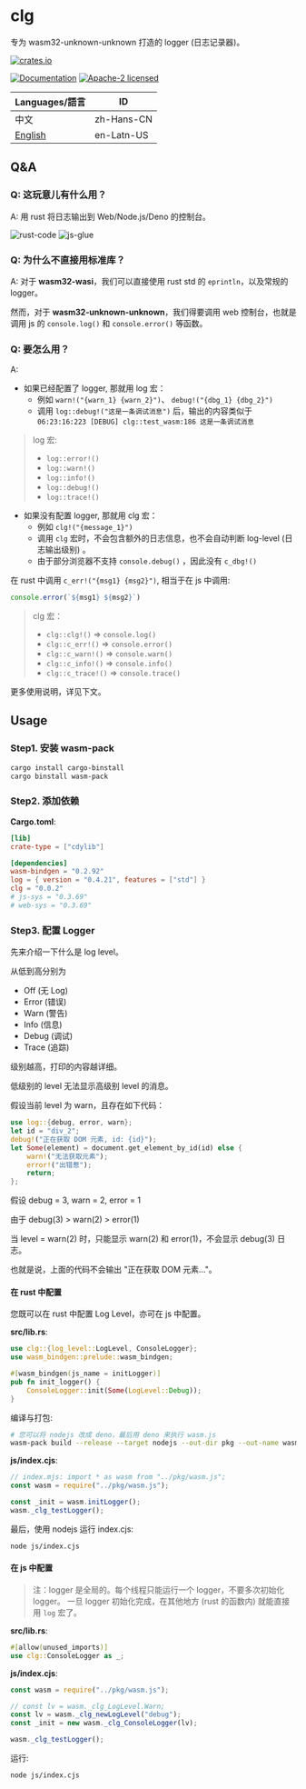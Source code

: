 # clg

专为 wasm32-unknown-unknown 打造的 logger (日志记录器)。

[![crates.io](<https://img.shields.io/crates/v/clg.svg?label=lib(clg)>)](https://crates.io/crates/clg)

[![Documentation](https://img.shields.io/docsrs/clg?label=docs.rs)](https://docs.rs/clg)    [![Apache-2 licensed](https://img.shields.io/crates/l/clg)](../License)

| Languages/語言         | ID         |
| ---------------------- | ---------- |
| 中文                   | zh-Hans-CN |
| [English](./Readme.md) | en-Latn-US |

## Q&A

### Q: 这玩意儿有什么用？

A: 用 rust 将日志输出到 Web/Node.js/Deno 的控制台。

![rust-code](https://github.com/2moe/clg/assets/25324935/49c23c65-e9de-4cb0-aa57-7a3e51076778)
![js-glue](https://github.com/2moe/clg/assets/25324935/7873a1cc-9764-48b6-861d-b8f9d03693d0)

### Q: 为什么不直接用标准库？

A: 对于 **wasm32-wasi**，我们可以直接使用 rust std 的 `eprintln`，以及常规的 logger。

然而，对于 **wasm32-unknown-unknown**，我们得要调用 web 控制台，也就是调用 js 的 `console.log()` 和 `console.error()` 等函数。

### Q: 要怎么用？

A:

- 如果已经配置了 logger, 那就用 log 宏：
  - 例如 `warn!("{warn_1} {warn_2}")`、 `debug!("{dbg_1} {dbg_2}")`
  - 调用 `log::debug!("这是一条调试消息")` 后，输出的内容类似于 `06:23:16:223 [DEBUG] clg::test_wasm:186 这是一条调试消息`

> log 宏:
>
> - `log::error!()`
> - `log::warn!()`
> - `log::info!()`
> - `log::debug!()`
> - `log::trace!()`

- 如果没有配置 logger, 那就用 clg 宏：
  - 例如 `clg!("{message_1}")`
  - 调用 `clg` 宏时，不会包含额外的日志信息，也不会自动判断 log-level (日志输出级别) 。
  - 由于部分浏览器不支持 `console.debug()` ，因此没有 `c_dbg!()`

在 rust 中调用 `c_err!("{msg1} {msg2}")`, 相当于在 js 中调用:

```js
console.error(`${msg1} ${msg2}`)
```

> clg 宏：
>
> - `clg::clg!()` => `console.log()`
> - `clg::c_err!()` => `console.error()`
> - `clg::c_warn!()` => `console.warn()`
> - `clg::c_info!()` => `console.info()`
> - `clg::c_trace!()` =>  `console.trace()`

更多使用说明，详见下文。

## Usage

### Step1. 安装 wasm-pack

```sh
cargo install cargo-binstall
cargo binstall wasm-pack
```

### Step2. 添加依赖

**Cargo.toml**:

```toml
[lib]
crate-type = ["cdylib"]

[dependencies]
wasm-bindgen = "0.2.92"
log = { version = "0.4.21", features = ["std"] }
clg = "0.0.2"
# js-sys = "0.3.69"
# web-sys = "0.3.69"
```

### Step3. 配置 Logger

先来介绍一下什么是 log level。

从低到高分别为

- Off    (无 Log)
- Error  (错误)
- Warn   (警告)
- Info   (信息)
- Debug  (调试)
- Trace  (追踪)

级别越高，打印的内容越详细。

低级别的 level 无法显示高级别 level 的消息。

假设当前 level 为 warn，且存在如下代码：

```rust
use log::{debug, error, warn};
let id = "div_2";
debug!("正在获取 DOM 元素, id: {id}");
let Some(element) = document.get_element_by_id(id) else {
    warn!("无法获取元素");
    error!("出错惹");
    return;
};
```

假设 debug = 3, warn = 2, error = 1

由于 debug(3) > warn(2) > error(1)

当 level = warn(2) 时，只能显示 warn(2) 和 error(1)，不会显示 debug(3) 日志。

也就是说，上面的代码不会输出 "正在获取 DOM 元素..."。

#### 在 rust 中配置

您既可以在 rust 中配置 Log Level，亦可在 js 中配置。

**src/lib.rs**:

```rust
use clg::{log_level::LogLevel, ConsoleLogger};
use wasm_bindgen::prelude::wasm_bindgen;

#[wasm_bindgen(js_name = initLogger)]
pub fn init_logger() {
    ConsoleLogger::init(Some(LogLevel::Debug));
}
```

编译与打包:

```sh
# 您可以将 nodejs 改成 deno，最后用 deno 来执行 wasm.js
wasm-pack build --release --target nodejs --out-dir pkg --out-name wasm
```

**js/index.cjs**:

```js
// index.mjs: import * as wasm from "../pkg/wasm.js";
const wasm = require("../pkg/wasm.js");

const _init = wasm.initLogger();
wasm._clg_testLogger();
```

最后，使用 nodejs 运行 index.cjs:

```sh
node js/index.cjs
```

#### 在 js 中配置

> 注：logger 是全局的。每个线程只能运行一个 logger，不要多次初始化 logger。
> 一旦 logger 初始化完成，在其他地方 (rust 的函数内) 就能直接用 `log` 宏了。

**src/lib.rs**:

```rust
#[allow(unused_imports)]
use clg::ConsoleLogger as _;
```

**js/index.cjs**:

```js
const wasm = require("../pkg/wasm.js");

// const lv = wasm._clg_LogLevel.Warn;
const lv = wasm._clg_newLogLevel("debug");
const _init = new wasm._clg_ConsoleLogger(lv);

wasm._clg_testLogger();
```

运行:

```sh
node js/index.cjs
```
